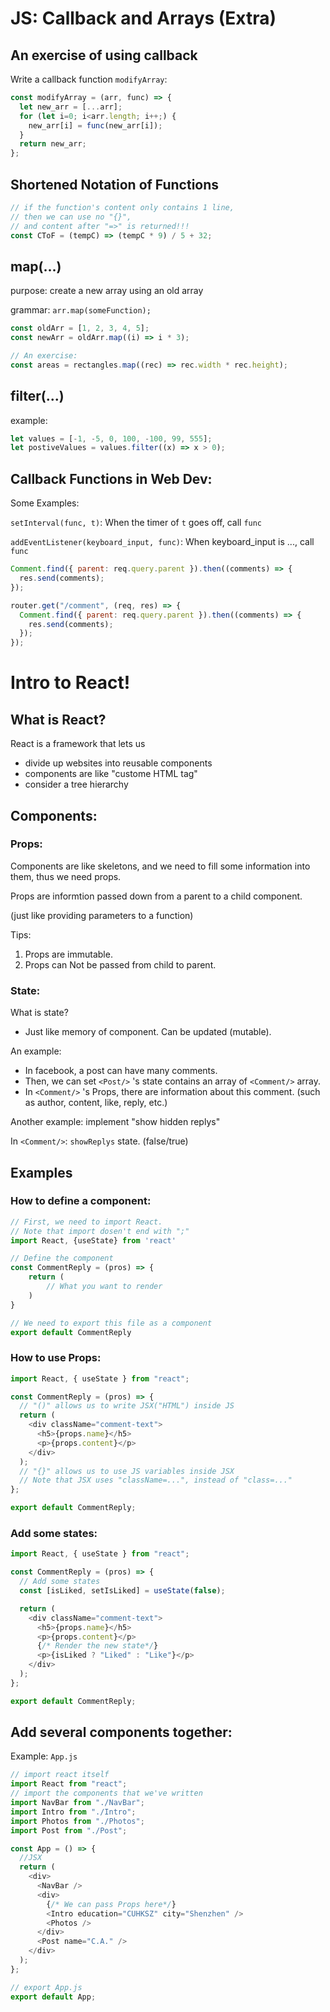 # JS: Callback and Arrays (Extra)

## An exercise of using callback

Write a callback function `modifyArray`:

```js
const modifyArray = (arr, func) => {
  let new_arr = [...arr];
  for (let i=0; i<arr.length; i++;) {
    new_arr[i] = func(new_arr[i]);
  }
  return new_arr;
};
```

## Shortened Notation of Functions

```js
// if the function's content only contains 1 line,
// then we can use no "{}",
// and content after "=>" is returned!!!
const CToF = (tempC) => (tempC * 9) / 5 + 32;
```

## map(...)

purpose: create a new array using an old array

grammar: `arr.map(someFunction);`

```js
const oldArr = [1, 2, 3, 4, 5];
const newArr = oldArr.map((i) => i * 3);

// An exercise:
const areas = rectangles.map((rec) => rec.width * rec.height);
```

## filter(...)

example:

```js
let values = [-1, -5, 0, 100, -100, 99, 555];
let postiveValues = values.filter((x) => x > 0);
```

## Callback Functions in Web Dev:

Some Examples:

`setInterval(func, t)`: When the timer of `t` goes off, call `func`

`addEventListener(keyboard_input, func)`: When keyboard_input is ..., call `func`

```js
Comment.find({ parent: req.query.parent }).then((comments) => {
  res.send(comments);
});

router.get("/comment", (req, res) => {
  Comment.find({ parent: req.query.parent }).then((comments) => {
    res.send(comments);
  });
});
```

# Intro to React!

## What is React?

React is a framework that lets us

- divide up websites into reusable components
- components are like "custome HTML tag"
- consider a tree hierarchy

## Components:

### Props:

Components are like skeletons, and we need to fill some information into them, thus we need props.

Props are informtion passed down from a parent to a child component.

(just like providing parameters to a function)

Tips:

1. Props are immutable.
2. Props can Not be passed from child to parent.

### State:

What is state?

- Just like memory of component. Can be updated (mutable).

An example:

- In facebook, a post can have many comments.
- Then, we can set `<Post/>` 's state contains an array of `<Comment/>` array.
- In `<Comment/>` 's Props, there are information about this comment. (such as author, content, like, reply, etc.)

Another example: implement "show hidden replys"

In `<Comment/>`: `showReplys` state. (false/true)

## Examples

### How to define a component:

```js
// First, we need to import React.
// Note that import dosen't end with ";"
import React, {useState} from 'react'

// Define the component
const CommentReply = (pros) => {
    return (
        // What you want to render
    )
}

// We need to export this file as a component
export default CommentReply
```

### How to use Props:

```js
import React, { useState } from "react";

const CommentReply = (pros) => {
  // "()" allows us to write JSX("HTML") inside JS
  return (
    <div className="comment-text">
      <h5>{props.name}</h5>
      <p>{props.content}</p>
    </div>
  );
  // "{}" allows us to use JS variables inside JSX
  // Note that JSX uses "className=...", instead of "class=..."
};

export default CommentReply;
```

### Add some states:

```js
import React, { useState } from "react";

const CommentReply = (pros) => {
  // Add some states
  const [isLiked, setIsLiked] = useState(false);

  return (
    <div className="comment-text">
      <h5>{props.name}</h5>
      <p>{props.content}</p>
      {/* Render the new state*/}
      <p>{isLiked ? "Liked" : "Like"}</p>
    </div>
  );
};

export default CommentReply;
```

## Add several components together:

Example: `App.js`

```js
// import react itself
import React from "react";
// import the components that we've written
import NavBar from "./NavBar";
import Intro from "./Intro";
import Photos from "./Photos";
import Post from "./Post";

const App = () => {
  //JSX
  return (
    <div>
      <NavBar />
      <div>
        {/* We can pass Props here*/}
        <Intro education="CUHKSZ" city="Shenzhen" />
        <Photos />
      </div>
      <Post name="C.A." />
    </div>
  );
};

// export App.js
export default App;
```
